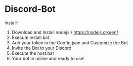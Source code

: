 # Discord-Bot

Install:
1. Download and Install nodejs / https://nodejs.org/en/
2. Execute install.bat
3. Add your token in the Config.json and Customize the Bot
4. Invite the Bot to your Discord
5. Execute the host.bat
6. Your bot in online and ready to use!
